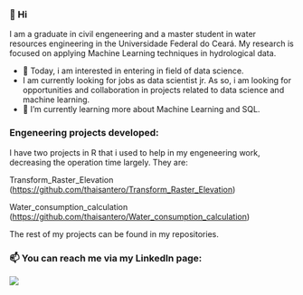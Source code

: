 ### 👋 Hi
I am a graduate in civil engeneering and a master student in water resources engineering in the Universidade Federal do Ceará. My research is focused on applying Machine Learning techniques in hydrological data.
- 👀 Today, i am interested in entering in field of data science.
- I am currently looking for jobs as data scientist jr. As so, i am looking for opportunities and collaboration in projects related to data science and machine learning.
- 🌱 I’m currently learning more about Machine Learning and SQL.

### Engeneering projects developed:

I have two projects in R that i used to help in my engeneering work, decreasing the operation time largely. They are:

Transform_Raster_Elevation
(https://github.com/thaisantero/Transform_Raster_Elevation)

Water_consumption_calculation
(https://github.com/thaisantero/Water_consumption_calculation)

The rest of my projects can be found in my repositories.

### 📫 You can reach me via my LinkedIn page:

[<img src="https://img.shields.io/badge/linkedin-%230077B5.svg?&style=for-the-badge&logo=linkedin&logoColor=white" />](https://www.linkedin.com/in/thais-antero/)
